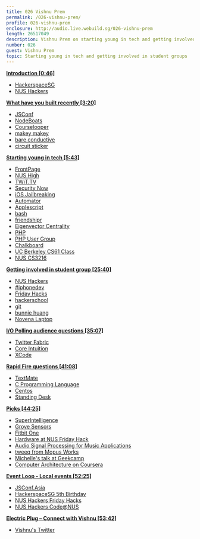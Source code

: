 ```yaml
---
title: 026 Vishnu Prem
permalink: /026-vishnu-prem/
profile: 026-vishnu-prem
enclosure: http://audio.live.webuild.sg/026-vishnu-prem
length: 26517049
description: Vishnu Prem on starting young in tech and getting involved in student groups.
number: 026
guest: Vishnu Prem
topic: Starting young in tech and getting involved in student groups
---
```


**[Introduction [0:46]](#t=0:46)**

- [HackerspaceSG](http://hackerspace.sg/)
- [NUS Hackers](http://nushackers.org/)

**[What have you built recently [3:20]](#t=3:20)**

- [JSConf](http://2014.jsconf.asia/)
- [NodeBoats](http://makezine.com/2014/06/02/turning-coders-into-makers-at-jsconf-2014/)
- [Courselooper](https://twitter.com/courselooper)
- [makey makey](http://www.makeymakey.com/)
- [bare conductive](http://www.bareconductive.com/)
- [circuit sticker](http://chibitronics.com/)

**[Starting young in tech  [5:43]](#t=5:43)**

- [FrontPage](http://en.wikipedia.org/wiki/Microsoft_FrontPage)
- [NUS High](http://www.nushigh.edu.sg/)
- [TWiT.TV](http://twit.tv/)
- [Security Now](http://twit.tv/show/security-now)
- [iOS Jailbreaking](http://en.wikipedia.org/wiki/IOS_jailbreaking)
- [Automator](http://en.wikipedia.org/wiki/Automator_\(software\))
- [Applescript](http://en.wikipedia.org/wiki/AppleScript)
- [bash](http://bash.org/)
- [friendshipr](https://github.com/burnflare/Friendshipr)
- [Eigenvector Centrality](http://en.wikipedia.org/wiki/Centrality#Using_the_adjacency_matrix_to_find_eigenvector_centrality)
- [PHP](http://php.net/)
- [PHP User Group](https://www.facebook.com/groups/sghypertextpreprocessors/)
- [Chalkboard](www.yourchalkboard.com)
- [UC Berkeley CS61 Class](http://inst.eecs.berkeley.edu/~cs61a/fa11/projects/trends/trends.html)
- [NUS CS3216](http://www.comp.nus.edu.sg/~cs3216/)

**[Getting involved in student group [25:40]](#t=25:40)**

- [NUS Hackers](http://nushackers.org/)
- [#iphonedev](http://webchat.freenode.net/?channels=iphonedev)
- [Friday Hacks](http://nushackers.org/)
- [hackerschool](http://school.nushackers.org/)
- [git](http://git-scm.com/)
- [bunnie huang](http://www.bunniestudios.com/)
- [Novena Laptop](http://www.kosagi.com/w/index.php?title=Novena_Main_Page)

**[I/O Polling audience questions [35:07]](#t=35:07)**

- [Twitter Fabric](https://dev.twitter.com/products/fabric)
- [Core Intuition](http://www.coreint.org/)
- [XCode](https://developer.apple.com/xcode/)


**[Rapid Fire questions [41:08]](#t=41:08)**

- [TextMate](http://macromates.com/)
- [C Programming Language](http://www.amazon.com/The-Programming-Language-2nd-Edition/dp/0131103628)
- [Centos](http://www.centos.org/)
- [Standing Desk](http://en.wikipedia.org/wiki/Standing_desk)

**[Picks [44:25]](#t=44:25)**

- [SuperIntelligence](http://www.amazon.com/Superintelligence-Dangers-Strategies-Nick-Bostrom/dp/0199678111)
- [Grove Sensors](http://www.seeedstudio.com/wiki/GROVE_System)
- [Fitbit One](http://www.fitbit.com/sg/one)
- [Hardware at NUS Friday Hack](https://www.facebook.com/events/1499379620319480/?ref=25&sid_reminder=1286615469935034368)
- [Audio Signal Processing for Music Applications](https://www.coursera.org/course/audio)
- [tweeq from Mopus Works](https://www.kickstarter.com/projects/mopusworks/tweeq-micro-sized-arduino-compatible-platform-and)
- [Michelle's talk at Geekcamp](https://www.youtube.com/watch?v=5hIXypISI9o)
- [Computer Architecture on Coursera](https://www.coursera.org/course/comparch)

**[Event Loop - Local events [52:25]](#t=52:25)**

- [JSConf.Asia](http://2014.jsconf.asia/)
- [HackerspaceSG 5th Birthday](https://github.com/hackerspacesg/HSG5/wiki)
- [NUS Hackers Friday Hacks](http://nushackers.org/)
- [NUS Hackers Code@NUS](http://code.nushackers.org/)

**[Electric Plug  – Connect with Vishnu [53:42]](#t=53:42)**

- [Vishnu's Twitter](http://twitter.com/burnflare)

